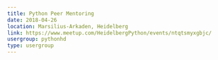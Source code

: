 ```yaml
---
title: Python Peer Mentoring
date: 2018-04-26
location: Marsilius-Arkaden, Heidelberg
link: https://www.meetup.com/HeidelbergPython/events/ntqtsmyxgbjc/
usergroup: pythonhd
type: usergroup
---
```

